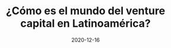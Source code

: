 ---
episode: 6
date: "2020-12-16"
title: ¿Cómo es el mundo del venture capital en Latinoamérica?
guest: Nadim Matuk
business: Liil Ventures
category: Inversor
description: Cerramos el año con una conversación con Nadim Matuk, quien forma parte integral de Liil Ventures donde encuentra, invierte y escala negocios para crear un impacto en el futuro de la Movilidad, Urbantech y Ciudades Inteligentes. En 45 minutos, desmenuzamos las mejores prácticas que encuentra Nadim en su vertical y los consejos que tiene para negocios de la actualidad.
file: https://www.buzzsprout.com/895972/6829186-e06-movilidad-inteligente-y-venture-capital-nadim-matuk.mp3?blob_id=29316308&download=true
spotify: https://open.spotify.com/episode/0glZ5p5fpchsnAvdgTMxqA
apple: https://podcasts.apple.com/mx/podcast/e06-movilidad-inteligente-y-venture-capital-nadim-matuk/id1500473556?i=1000502685402
google: https://podcasts.google.com/feed/aHR0cHM6Ly9mZWVkcy5idXp6c3Byb3V0LmNvbS84OTU5NzIucnNz/episode/QnV6enNwcm91dC02ODI5MTg2
youtube: https://www.youtube.com/watch?v=PfdAwXQ3FbY
---